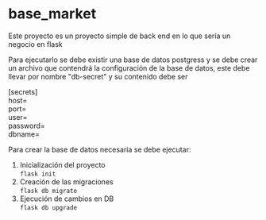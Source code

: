 # base_market

Este proyecto es un proyecto simple de back end en lo que sería un negocio en flask

Para ejecutarlo se debe existir una base de datos postgress y se debe crear un archivo que contendrá la configuración de la base de datos, este debe llevar por nombre "db-secret" y su contenido debe ser

[secrets] <br>
host= <br> 
port= <br>
user= <br>
password= <br>
dbname= <br>

Para crear la base de datos necesaria se debe ejecutar:<br>

1. Inicialización del proyecto <br>
   `flask init`  <br>
2. Creación de las migraciones <br>
   `flask db migrate` <br>
3. Ejecución de cambios en DB <br>
   `flask db upgrade`
   
